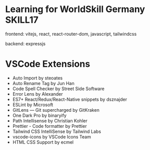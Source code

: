 # Learning for WorldSkill Germany SKILL17

frontend: vitejs, react, react-router-dom, javascript, tailwindcss

backend: expressjs

# VSCode Extensions

- Auto Import by steoates
- Auto Rename Tag by Jun Han
- Code Spell Checker by Street Side Software
- Error Lens by Alexander
- ES7+ React/Redux/React-Native snippets by dsznajder
- ESLint by Microsoft
- GitLens — Git supercharged by GitKraken
- One Dark Pro by binaryify
- Path Intellisense by Christian Kohler
- Prettier - Code formatter by Prettier
- Tailwind CSS IntelliSense by Tailwind Labs
- vscode-icons by VSCode Icons Team
- HTML CSS Support by ecmel
